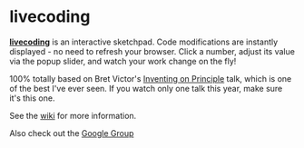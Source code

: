 # livecoding

**[livecoding](http://livecoding.io/)** is an interactive sketchpad. Code modifications are instantly displayed - no need to refresh your browser. Click a number, adjust its value via the popup slider, and watch your work change on the fly!

100% totally based on Bret Victor's [Inventing on Principle](https://vimeo.com/36579366) talk, which is one of the best I've ever seen. If you watch only one talk this year, make sure it's this one.



See the [wiki](https://github.com/gabrielflorit/livecoding/wiki/_pages) for more information.

Also check out the [Google Group](http://groups.google.com/group/livecoding_io)

